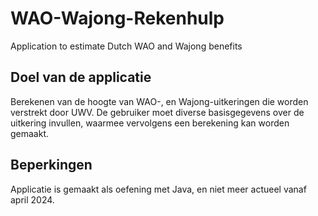 # WAO-Wajong-Rekenhulp
Application to estimate Dutch WAO and Wajong benefits

## Doel van de applicatie
Berekenen van de hoogte van WAO-, en Wajong-uitkeringen
die worden verstrekt door UWV. De gebruiker moet diverse basisgegevens over de
uitkering invullen, waarmee vervolgens een berekening kan worden gemaakt.

## Beperkingen
Applicatie is gemaakt als oefening met Java, en niet meer actueel vanaf april 2024.
